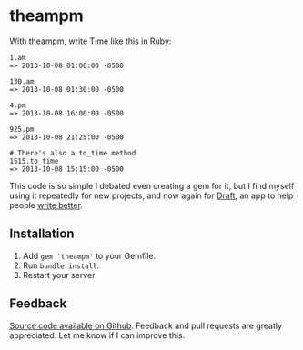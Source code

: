 theampm
===========

With theampm, write Time like this in Ruby: 

```
1.am
=> 2013-10-08 01:00:00 -0500

130.am
=> 2013-10-08 01:30:00 -0500

4.pm
=> 2013-10-08 16:00:00 -0500

925.pm
=> 2013-10-08 21:25:00 -0500

# There's also a to_time method
1515.to_time
=> 2013-10-08 15:15:00 -0500
```

This code is so simple I debated even creating a gem for it, but I find myself using it repeatedly for new projects, and now again for [Draft](http://draftin.com), an app to help people [write better](http://draftin.com).


Installation
------------

1. Add `gem 'theampm'` to your Gemfile.
2. Run `bundle install`.
3. Restart your server


Feedback
--------
[Source code available on Github](https://github.com/n8/theampm). Feedback and pull requests are greatly appreciated.  Let me know if I can improve this.
